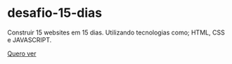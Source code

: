 # desafio-15-dias
Construir 15 websites em 15 dias. Utilizando tecnologias como; HTML, CSS e JAVASCRIPT.

<a href="https://desafio-15.netlify.app/">Quero ver</a>